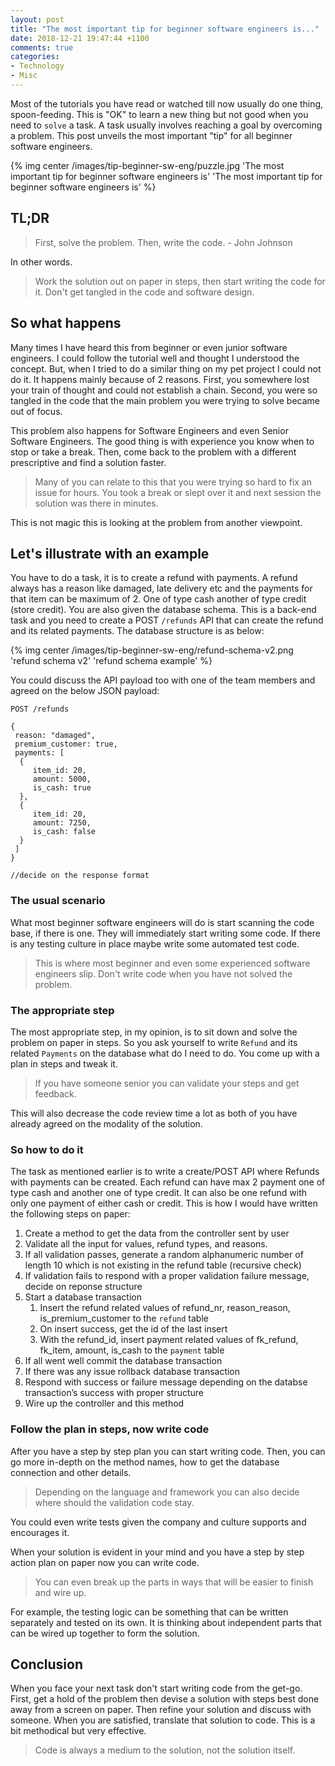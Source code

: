 ```yaml
---
layout: post
title: "The most important tip for beginner software engineers is..."
date: 2018-12-21 19:47:44 +1100
comments: true
categories: 
- Technology
- Misc
---
```

Most of the tutorials you have read or watched till now usually do one thing, spoon-feeding. This is "OK" to learn a new thing but not good when you need to `solve` a task. A task usually involves reaching a goal by overcoming a problem. This post unveils the most important "tip" for all beginner software engineers.

{% img center /images/tip-beginner-sw-eng/puzzle.jpg 'The most important tip for beginner software engineers is' 'The most important tip for beginner software engineers is' %}
<!-- more -->

## TL;DR

> First, solve the problem. Then, write the code. - John Johnson

In other words.

> Work the solution out on paper in steps, then start writing the code for it. Don't get tangled in the code and software design.

## So what happens

Many times I have heard this from beginner or even junior software engineers. I could follow the tutorial well and thought I understood the concept. But, when I tried to do a similar thing on my pet project I could not do it. It happens mainly because of 2 reasons. First, you somewhere lost your train of thought and could not establish a chain. Second, you were so tangled in the code that the main problem you were trying to solve became out of focus.

This problem also happens for Software Engineers and even Senior Software Engineers. The good thing is with experience you know when to stop or take a break. Then, come back to the problem with a different prescriptive and find a solution faster. 

> Many of you can relate to this that you were trying so hard to fix an issue for hours. You took a break or slept over it and next session the solution was there in minutes. 

This is not magic this is looking at the problem from another viewpoint.   

## Let's illustrate with an example

You have to do a task, it is to create a refund with payments. A refund always has a reason like damaged, late delivery etc and the payments for that item can be maximum of 2. One of type cash another of type credit (store credit). You are also given the database schema. This is a back-end task and you need to create a POST `/refunds` API that can create the refund and its related payments. The database structure is as below:

{% img center /images/tip-beginner-sw-eng/refund-schema-v2.png 'refund schema v2' 'refund schema example' %}

You could discuss the API payload too with one of the team members and agreed on the below JSON payload:

```
POST /refunds

{
 reason: "damaged",
 premium_customer: true,
 payments: [
  {
     item_id: 20,
     amount: 5000,
     is_cash: true    
  },
  {
     item_id: 20,
     amount: 7250,
     is_cash: false
  }
 ]
}

//decide on the response format
```

### The usual scenario 

What most beginner software engineers will do is start scanning the code base, if there is one. They will immediately start writing some code. If there is any testing culture in place maybe write some automated test code. 

> This is where most beginner and even some experienced software engineers slip. Don't write code when you have not solved the problem.

### The appropriate step

The most appropriate step, in my opinion, is to sit down and solve the problem on paper in steps. So you ask yourself to write `Refund` and its related `Payments` on the database what do I need to do. You come up with a plan in steps and tweak it. 

> If you have someone senior you can validate your steps and get feedback. 

This will also decrease the code review time a lot as both of you have already agreed on the modality of the solution. 

### So how to do it

The task as mentioned earlier is to write a create/POST API where Refunds with payments can be created. Each refund can have max 2 payment one of type cash and another one of type credit. It can also be one refund with only one payment of either cash or credit. This is how I would have written the following steps on paper:

1. Create a method to get the data from the controller sent by user
1. Validate all the input for values, refund types, and reasons.
1. If all validation passes, generate a random alphanumeric number of length 10 which is not existing in the refund table (recursive check)
1. If validation fails to respond with a proper validation failure message, decide on reponse structure
1.  Start a database transaction
    1. Insert the refund related values of refund_nr, reason_reason, is_premium_customer to the `refund` table
    1. On insert success, get the id of the last insert
    1. With the refund_id, insert payment related values of fk_refund, fk_item, amount, is_cash to the `payment` table
1. If all went well commit the database transaction
1. If there was any issue rollback database transaction
1. Respond with success or failure message depending on the databse transaction’s success with proper structure
1. Wire up the controller and this method

### Follow the plan in steps, now write code

After you have a step by step plan you can start writing code. Then,  you can go more in-depth on the method names, how to get the database connection and other details. 

> Depending on the language and framework you can also decide where should the validation code stay. 

You could even write tests given the company and culture supports and encourages it.  


When your solution is evident in your mind and you have a step by step action plan on paper now you can write code. 

> You can even break up the parts in ways that will be easier to finish and wire up. 

For example, the testing logic can be something that can be written separately and tested on its own. It is thinking about independent parts that can be wired up together to form the solution.

## Conclusion

When you face your next task don't start writing code from the get-go. First, get a hold of the problem then devise a solution with steps best done away from a screen on paper. Then refine your solution and discuss with someone. When you are satisfied, translate that solution to code. This is a bit methodical but very effective.

> Code is always a medium to the solution, not the solution itself.
